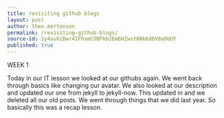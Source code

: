 ```yaml
---
title: revisiting github blogs
layout: post
author: theo.mortensen
permalink: /revisiting-github-blogs/
source-id: 1y4uuVcDwr4IFhxmCOBPkb2Em6HZwst6NkKd6V8a9UUY
published: true
---
```

WEEK 1

Today in our IT lesson we looked at our githubs again. We went back through basics like changing our avatar. We also looked at our description and updated our one from jekyll to jekyll-now. This updated in and we deleted all our old posts. We went through things that we did last year. So basically this was a recap lesson.

